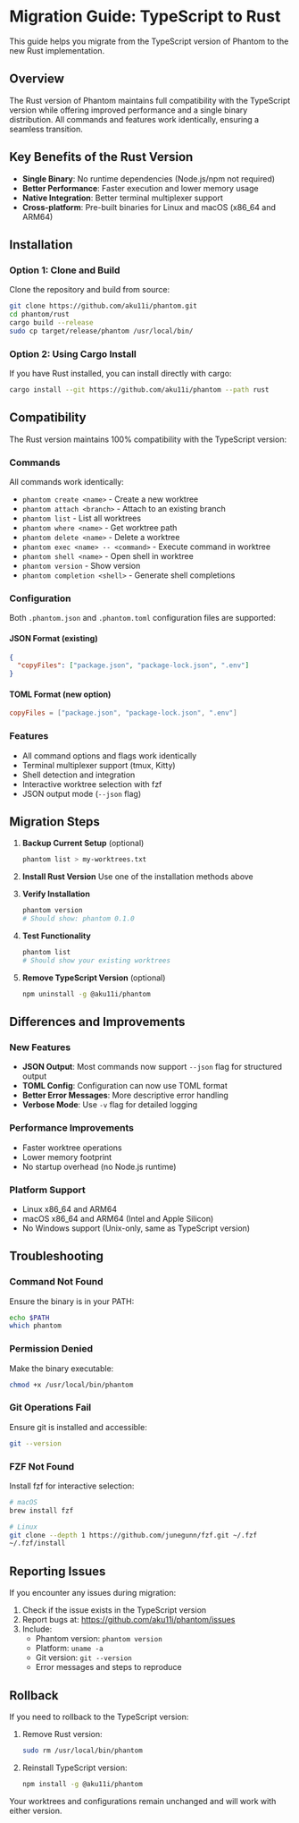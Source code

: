 # Migration Guide: TypeScript to Rust

This guide helps you migrate from the TypeScript version of Phantom to the new Rust implementation.

## Overview

The Rust version of Phantom maintains full compatibility with the TypeScript version while offering improved performance and a single binary distribution. All commands and features work identically, ensuring a seamless transition.

## Key Benefits of the Rust Version

- **Single Binary**: No runtime dependencies (Node.js/npm not required)
- **Better Performance**: Faster execution and lower memory usage
- **Native Integration**: Better terminal multiplexer support
- **Cross-platform**: Pre-built binaries for Linux and macOS (x86_64 and ARM64)

## Installation

### Option 1: Clone and Build

Clone the repository and build from source:
```bash
git clone https://github.com/aku11i/phantom.git
cd phantom/rust
cargo build --release
sudo cp target/release/phantom /usr/local/bin/
```

### Option 2: Using Cargo Install

If you have Rust installed, you can install directly with cargo:
```bash
cargo install --git https://github.com/aku11i/phantom --path rust
```

## Compatibility

The Rust version maintains 100% compatibility with the TypeScript version:

### Commands
All commands work identically:
- `phantom create <name>` - Create a new worktree
- `phantom attach <branch>` - Attach to an existing branch
- `phantom list` - List all worktrees
- `phantom where <name>` - Get worktree path
- `phantom delete <name>` - Delete a worktree
- `phantom exec <name> -- <command>` - Execute command in worktree
- `phantom shell <name>` - Open shell in worktree
- `phantom version` - Show version
- `phantom completion <shell>` - Generate shell completions

### Configuration
Both `.phantom.json` and `.phantom.toml` configuration files are supported:

#### JSON Format (existing)
```json
{
  "copyFiles": ["package.json", "package-lock.json", ".env"]
}
```

#### TOML Format (new option)
```toml
copyFiles = ["package.json", "package-lock.json", ".env"]
```

### Features
- All command options and flags work identically
- Terminal multiplexer support (tmux, Kitty)
- Shell detection and integration
- Interactive worktree selection with fzf
- JSON output mode (`--json` flag)

## Migration Steps

1. **Backup Current Setup** (optional)
   ```bash
   phantom list > my-worktrees.txt
   ```

2. **Install Rust Version**
   Use one of the installation methods above

3. **Verify Installation**
   ```bash
   phantom version
   # Should show: phantom 0.1.0
   ```

4. **Test Functionality**
   ```bash
   phantom list
   # Should show your existing worktrees
   ```

5. **Remove TypeScript Version** (optional)
   ```bash
   npm uninstall -g @aku11i/phantom
   ```

## Differences and Improvements

### New Features
- **JSON Output**: Most commands now support `--json` flag for structured output
- **TOML Config**: Configuration can now use TOML format
- **Better Error Messages**: More descriptive error handling
- **Verbose Mode**: Use `-v` flag for detailed logging

### Performance Improvements
- Faster worktree operations
- Lower memory footprint
- No startup overhead (no Node.js runtime)

### Platform Support
- Linux x86_64 and ARM64
- macOS x86_64 and ARM64 (Intel and Apple Silicon)
- No Windows support (Unix-only, same as TypeScript version)

## Troubleshooting

### Command Not Found
Ensure the binary is in your PATH:
```bash
echo $PATH
which phantom
```

### Permission Denied
Make the binary executable:
```bash
chmod +x /usr/local/bin/phantom
```

### Git Operations Fail
Ensure git is installed and accessible:
```bash
git --version
```

### FZF Not Found
Install fzf for interactive selection:
```bash
# macOS
brew install fzf

# Linux
git clone --depth 1 https://github.com/junegunn/fzf.git ~/.fzf
~/.fzf/install
```

## Reporting Issues

If you encounter any issues during migration:

1. Check if the issue exists in the TypeScript version
2. Report bugs at: https://github.com/aku11i/phantom/issues
3. Include:
   - Phantom version: `phantom version`
   - Platform: `uname -a`
   - Git version: `git --version`
   - Error messages and steps to reproduce

## Rollback

If you need to rollback to the TypeScript version:

1. Remove Rust version:
   ```bash
   sudo rm /usr/local/bin/phantom
   ```

2. Reinstall TypeScript version:
   ```bash
   npm install -g @aku11i/phantom
   ```

Your worktrees and configurations remain unchanged and will work with either version.